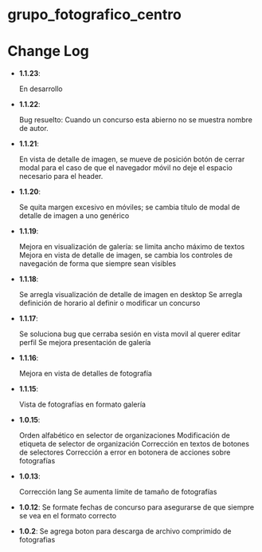 # grupo_fotografico_centro

# Change Log
- **1.1.23**:

    En desarrollo

- **1.1.22**: 

    Bug resuelto: Cuando un concurso esta abierno no se muestra nombre de autor.

- **1.1.21**: 

    En vista de detalle de imagen, se mueve de posición botón de cerrar modal para el caso de que el navegador móvil no deje el espacio necesario para el header.

- **1.1.20**: 

    Se quita margen excesivo en móviles; se cambia título de modal de detalle de imagen a uno genérico

- **1.1.19**: 

    Mejora en visualización de galería: se limita ancho máximo de textos
    Mejora en vista de detalle de imagen, se cambia los controles de navegación de forma que siempre sean visibles


- **1.1.18**: 

    Se arregla visualización de detalle de imagen en desktop
    Se arregla definición de horario al definir o modificar un concurso


- **1.1.17**: 

    Se soluciona bug que cerraba sesión en vista movil al querer editar perfil
    Se mejora presentación de galería

- **1.1.16**: 

    Mejora en vista de detalles de fotografía

- **1.1.15**: 

    Vista de fotografías en formato galería

- **1.0.15**: 

    Orden alfabético en selector de organizaciones
    Modificación de etiqueta de selector de organización
    Corrección en textos de botones de selectores
    Corrección a error en botonera de acciones sobre fotografías


- **1.0.13**: 

    Corrección lang
    Se aumenta límite de tamaño de fotografías

- **1.0.12**: Se formate fechas de concurso para asegurarse de que siempre se vea en el formato correcto
- **1.0.2**: Se agrega boton para descarga de archivo comprimido de fotografias